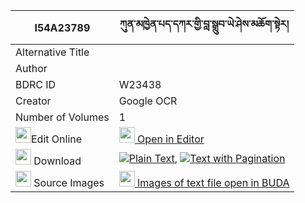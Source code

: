 |I54A23789|ཀུན་མཁྱེན་པད་དཀར་གྱི་བླ་སྒྲུབ་ཡེ་ཤེས་མཆོག་སྟེར། 
| --- | --- 
|Alternative Title |
|Author | 
|BDRC ID | W23438
|Creator | Google OCR
|Number of Volumes| 1
|<img width="25" src="https://img.icons8.com/color/25/000000/edit-property.png">Edit Online| [<img width="25" src="https://avatars.githubusercontent.com/u/45091458?s=200&v=4"> Open in Editor](http://editor.openpecha.org/I54A23789)
|<img width="25" src="https://img.icons8.com/fluent/48/000000/download-2.png"/>  Download | [![](https://img.icons8.com/color/20/000000/txt.png)Plain Text](https://github.com/Openpecha/I54A23789/releases/download/v2/kunkhyen_pekar_gyi_la_drub_yes_plain_I54A23789.zip), [![](https://img.icons8.com/color/20/000000/txt.png)Text with Pagination](https://github.com/Openpecha/I54A23789/releases/download/v2/kunkhyen_pekar_gyi_la_drub_yes_pages_I54A23789.zip)
|<img width="25" src="https://img.icons8.com/plasticine/100/000000/pictures-folder.png"/>  Source Images | [<img width="25" src="https://library.bdrc.io/icons/BUDA-small.svg"> Images of text file open in BUDA](https://library.bdrc.io/show/bdr:W23438)